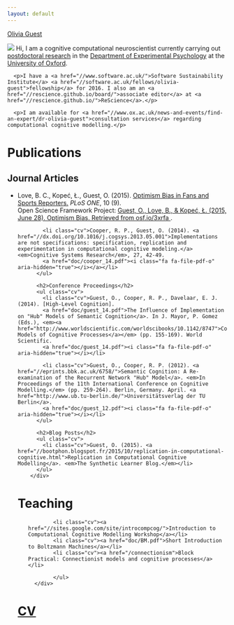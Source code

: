 ```yaml
---
layout: default
---
```



<div class="content">


<div id="header">
<a href="/">Olivia Guest</a>
</div>


<div id="description">
      <p>
      <img src="//avatars3.githubusercontent.com/u/5082092?v=3&amp;s=460">
      Hi, I am a cognitive computational neuroscientist currently carrying out <a href="//www.psy.ox.ac.uk/team/researchers/olivia-guest">postdoctoral research</a> in the <a href="//www.psy.ox.ac.uk/">Department of Experimental Psychology</a> at the <a href="//www.ox.ac.uk/">University of Oxford</a>.</p>
      
      <p>I have a <a href="//www.software.ac.uk/">Software Sustainability Institute</a> <a href="//software.ac.uk/fellows/olivia-guest">fellowship</a> for 2016. I also am an <a href="//rescience.github.io/board/">associate editor</a> at <a href="//rescience.github.io/">ReScience</a>.</p>
      
      <p>I am available for <a href="//www.ox.ac.uk/news-and-events/find-an-expert/dr-olivia-guest">consultation services</a> regarding computational cognitive modelling.</p>

</div>

<div id="index">
      

<div id="menu" class="collapse-container">
	<!--
  <h1>About Me</h1>      
  <div>
      <h2>Current Research Focus</h2>

      <p>My main research involves creating computational models of cognition, specifically category learning in infancy. I am investigating the impact language has on developing cognition, on the formation of category boundaries, and on the ability to generalise from novel experiences.</p>

      <p>I am using various types of connectionist networks, including self-organising maps, to explore the potential roles words can play. Such models can be used to provide support for both mechanistic and functional accounts of how labels can modulate category learning. This computational modelling work aims to examine whether words act as supervisory signals that facilitate the formation of categories, whether they act as features akin to sensory input, or whether words take on both these two roles as a function of development.</p>

      <h2>Academic Background</h2>

      <p>My academic background is inter- and trans-disciplinary. My BSc was in Computer Science at the University of York with a focus on Artificial Intelligence, Machine Learning, Computer Vision, and Natural Language Processing. Subsequently, I undertook an MSc in Cognitive and Decision Sciences at UCL. I then specialised further with a PhD in Psychology at Birkbeck with a focus on cognitive computational models of semantic memory in both healthy participants and two patient groups: patients with a subtype of frontotemporal neurodegeneration (known as semantic dementia) and patients who survived herpes simplex virus encephalitis.</p>

  </div>-->

  <h1>Publications</h1>
        <div>
          <h2>Journal Articles</h2>
          <ul class="cv">
            <li class="cv">Love, B. C., Kopeć, Ł., Guest, O. (2015). <a href="//dx.doi.org/10.1371/journal.pone.0137685">Optimism Bias in Fans and Sports Reporters.</a> <em>PLoS ONE</em>, 10 (9).
            <a href="//www.plosone.org/article/fetchObject.action?uri=info:doi/10.1371/journal.pone.0137685&representation=PDF"><i class="fa fa-file-pdf-o" aria-hidden="true"></i></a>
            <br/>
            Open Science Framework Project: <a href="//osf.io/3xrfa/">Guest, O., Love, B., & Kopeć, Ł. (2015, June 28). Optimism Bias. Retrieved from osf.io/3xrfa </a>.
            </li>
            
            <li class="cv">Cooper, R. P., Guest, O. (2014). <a href="//dx.doi.org/10.1016/j.cogsys.2013.05.001">Implementations are not specifications: specification, replication and experimentation in computational cognitive modeling.</a> <em>Cognitive Systems Research</em>, 27, 42-49.
            <a href="doc/cooper_14.pdf"><i class="fa fa-file-pdf-o" aria-hidden="true"></i></a></li>
          </ul>
          
          <h2>Conference Proceedings</h2>
          <ul class="cv">
            <li class="cv">Guest, O., Cooper, R. P., Davelaar, E. J. (2014). [High-Level Cognition]. 
            <a href="doc/guest_14.pdf">The Influence of Implementation on "Hub" Models of Semantic Cognition</a>. In J. Mayor, P. Gomez (Eds.), <em><a href="http://www.worldscientific.com/worldscibooks/10.1142/8747">Computational Models of Cognitive Processes</a></em> (pp. 155-169). World Scientific.
            <a href="doc/guest_14.pdf"><i class="fa fa-file-pdf-o" aria-hidden="true"></i></li>
            
            <li class="cv">Guest, O., Cooper, R. P. (2012). <a href="//eprints.bbk.ac.uk/6758/">Semantic Cognition: A Re-examination of the Recurrent Network "Hub" Model</a>. <em>In Proceedings of the 11th International Conference on Cognitive Modelling.</em> (pp. 259-264). Berlin, Germany. April. <a href="http://www.ub.tu-berlin.de/">Universitätsverlag der TU Berlin</a>.
            <a href="doc/guest_12.pdf"><i class="fa fa-file-pdf-o" aria-hidden="true"></i></li>
          </ul>
          
          <h2>Blog Posts</h2>
          <ul class="cv">
            <li class="cv">Guest, O. (2015). <a href="//bootphon.blogspot.fr/2015/10/replication-in-computational-cognitive.html">Replication in Computational Cognitive Modelling</a>. <em>The Synthetic Learner Blog.</em></li>
          </ul>
        </div>

         
  <h1>Teaching</h1>
      <div>
            <ul class="cv">
            
            <li class="cv"><a href="//sites.google.com/site/introcompcog/">Introduction to Computational Cognitive Modelling Workshop</a></li>
            <li class="cv"><a href="doc/BM.pdf">Short Introduction to Boltzmann Machines</a></li>
            <li class="cv"><a href="/connectionism">Block Practical: Connectionist models and cognitive processes</a></li>
            
            </ul>
      </div>




   <!--  

<h1>Connect</h1>
<div>
      
      


      	<li style="    list-style-type: none;">
          <a href="https://github.com/oliviaguest" title="Fork me on GitHub" style="text-decoration:none">
            <i class="fa fa-github"></i>
            <span class="username">oliviaguest</span>
          </a>
        </li> 
        
      	
      	
      	<li style="    list-style-type: none;">
          <a href="https://twitter.com/o_guest" title="Follow me on Twitter" style="text-decoration:none">
            <i class="fa fa-twitter"></i>
            <span class="username">@o_guest</span>
          </a>
        </li>

        <li style="    list-style-type: none;">
          <a href="//www.researchgate.net/profile/Olivia_Guest" title="Follow me on ResearchGate" style="text-decoration:none">
            <i class="ai ai-researchgate"></i>
            <span class="username">Olivia Guest</span>
          </a>
        </li>   
        
        <!--    <li style="    list-style-type: none;">
          <a href="//www.facebook.com/olivia.guest" title="Friend me on Facebook" style="text-decoration:none">
            <i class="fa fa-facebook"></i>
            <span class="username">Olivia Guest</span>
          </a>
        </li>   
       <li style="    list-style-type: none;">
          <a href="//plus.google.com/+OliviaGuest" title="Add me on Google+" style="text-decoration:none">
            <i class="ai ai-researchgate"></i>
            <span class="username">Olivia Guest</span>
          </a>
        </li>   
        <li style="    list-style-type: none;">
          <a href="//oxford.academia.edu/OliviaGuest" title="Follow me on Academia.edu" style="text-decoration:none">
            <i class="ai ai-academia"></i>
            <span class="username">Olivia Guest</span>
          </a>
        </li>   
      
      <ul class="connect">
        <li class="connect-item">
          <a class="connect-item__link" href="//github.com/oliviaguest" title="Olivia Guest's Github profile">
            <figure class="connect-item__figure">
              <picture class="connect-item__image">
                <source type="image/svg+xml"
                  srcset="images/networks/github.svg" />
                <img alt="The GitHub logo (OctoCat, in silouette)"
                  src="images/networks/github.png"
                  width="64px" height="64px" />
              </picture>
              <figcaption class="connect-item__caption">Github</figcaption>
            </figure>
          </a>
        </li>
        <li class="connect-item">
          <a class="connect-item__link" href="//twitter.com/o_guest" title="Olivia Guest's Twitter profile">
            <figure class="connect-item__figure">
              <picture class="connect-item__image">
                <source type="image/svg+xml"
                  srcset="images/networks/twitter.svg" />
                <img alt="The Twitter logo (a blue bird)"
                  src="images/networks/twitter.png"
                  width="64px" height="64px" />
              </picture>
              <figcaption class="connect-item__caption">Twitter</figcaption>
            </figure>
          </a>
        </li>
        <li class="connect-item">
          <a class="connect-item__link" href="//www.researchgate.net/profile/Olivia_Guest" title="Olivia Guest's ResearchGate profile">
            <figure class="connect-item__figure">
              <picture class="connect-item__image">
                <source type="image/svg+xml"
                  srcset="images/networks/researchgate.svg" />
                <img alt="The ResearchGate logo (a capital letter R with a superscript letter G after it)"
                  src="images/networks/researchgate.png"
                  width="64px" height="64px" />
              </picture>
              <figcaption class="connect-item__caption">ResearchGate</figcaption>
            </figure>
          </a>
        </li>
        <li class="connect-item">
          <a class="connect-item__link" href="//www.facebook.com/olivia.guest" title="Olivia Guest's Facebook profile">
            <figure class="connect-item__figure">
              <picture class="connect-item__image">
                <source type="image/svg+xml"
                  srcset="images/networks/facebook.svg" />
                <img alt="The Facebook logo (A letter F against a blue background)"
                  src="images/networks/facebook.png"
                  width="64px" height="64px" />
              </picture>
              <figcaption class="connect-item__caption">Facebook</figcaption>
            </figure>
          </a>
        </li>
        <li class="connect-item">
          <a class="connect-item__link" href="//plus.google.com/+OliviaGuest" title="Olivia Guest's Google+ profile">
            <figure class="connect-item__figure">
              <picture class="connect-item__image">
                <source type="image/svg+xml"
                  srcset="images/networks/gplus.svg" />
                <img alt="The Google+ logo (A letter G with a plus sign after it)"
                  src="images/networks/gplus.png"
                  width="64px" height="64px" />
              </picture>
              <figcaption class="connect-item__caption">Google+</figcaption>
            </figure>
          </a>
        </li> 
        <li class="connect-item">
          <a class="connect-item__link" href="//www.linkedin.com/in/oliviaguest" title="Olivia Guest's LinkedIn profile">
            <figure class="connect-item__figure">
              <picture class="connect-item__image">
                <source type="image/svg+xml"
                  srcset="images/networks/linkedin.svg" />
                <img alt="The LinkedIn logo (the word 'in' against a blue background)"
                  src="images/networks/linkedin.png"
                  width="64px" height="64px" />
              </picture>
              <figcaption class="connect-item__caption">LinkedIn</figcaption>
            </figure>
          </a>
        </li>
        <li class="connect-item">
          <a class="connect-item__link" href="//oxford.academia.edu/OliviaGuest" title="Olivia Guest's Academia profile">
            <figure class="connect-item__figure">
              <picture class="connect-item__image">
                <source type="image/svg+xml"
                  srcset="images/networks/academia.svg" />
                <img alt="The Academia logo (the letter 'A')"
                  src="images/networks/academia.png"
                  width="64px" height="64px" />
              </picture>
              <figcaption class="connect-item__caption">Academia</figcaption>
            </figure>
          </a>
        </li>
        <li class="connect-item">
          <a class="connect-item__link" href="//scholar.google.co.uk/citations?user=ZHGrUooAAAAJ" title="Olivia Guest's Google Scholar profile">
            <figure class="connect-item__figure">
              <picture class="connect-item__image">
                <source type="image/svg+xml"
                  srcset="images/networks/scholar.svg" />
                <img alt="The Academia logo (the letter 'A')"
                  src="images/networks/scholar.png"
                  width="64px" height="64px" />
              </picture>
              <figcaption class="connect-item__caption">Scholar</figcaption>
            </figure>
          </a>
        </li>
      </ul>-->

      
</div>


<h1><a href="doc/cv_olivia_guest.pdf">CV</a></h1>






<!--
<div class="posts">
  {% for post in site.posts %}
    <article class="post">

      <h1><a href="{{ site.baseurl }}{{ post.url }}">{{ post.title }}</a></h1>

      <div class="entry">
        {{ post.excerpt }}
      </div>

      <a href="{{ site.baseurl }}{{ post.url }}" class="read-more">Read More</a>
    </article>
  {% endfor %}
</div>-->

</div>
